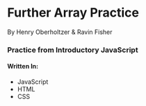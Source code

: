# Further Array Practice

By Henry Oberholtzer & Ravin Fisher

### Practice from Introductory JavaScript

#### Written In:

* JavaScript
* HTML
* CSS

